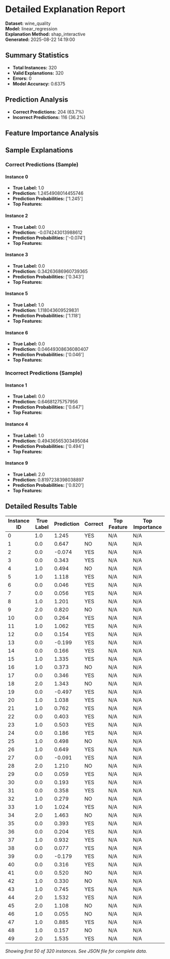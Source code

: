 # Detailed Explanation Report

**Dataset:** wine_quality  
**Model:** linear_regression  
**Explanation Method:** shap_interactive  
**Generated:** 2025-08-22 14:19:00  

## Summary Statistics

- **Total Instances:** 320
- **Valid Explanations:** 320
- **Errors:** 0
- **Model Accuracy:** 0.6375

## Prediction Analysis

- **Correct Predictions:** 204 (63.7%)
- **Incorrect Predictions:** 116 (36.2%)

## Feature Importance Analysis

## Sample Explanations

### Correct Predictions (Sample)

#### Instance 0

- **True Label:** 1.0
- **Prediction:** 1.2454908014455746
- **Prediction Probabilities:** ['1.245']
- **Top Features:**

#### Instance 2

- **True Label:** 0.0
- **Prediction:** -0.074243013988612
- **Prediction Probabilities:** ['-0.074']
- **Top Features:**

#### Instance 3

- **True Label:** 0.0
- **Prediction:** 0.34263686960739365
- **Prediction Probabilities:** ['0.343']
- **Top Features:**

#### Instance 5

- **True Label:** 1.0
- **Prediction:** 1.118043609529831
- **Prediction Probabilities:** ['1.118']
- **Top Features:**

#### Instance 6

- **True Label:** 0.0
- **Prediction:** 0.04649308636080407
- **Prediction Probabilities:** ['0.046']
- **Top Features:**

### Incorrect Predictions (Sample)

#### Instance 1

- **True Label:** 0.0
- **Prediction:** 0.64681275757956
- **Prediction Probabilities:** ['0.647']
- **Top Features:**

#### Instance 4

- **True Label:** 1.0
- **Prediction:** 0.49436565303495084
- **Prediction Probabilities:** ['0.494']
- **Top Features:**

#### Instance 9

- **True Label:** 2.0
- **Prediction:** 0.8197238398038897
- **Prediction Probabilities:** ['0.820']
- **Top Features:**

## Detailed Results Table

| Instance ID | True Label | Prediction | Correct | Top Feature | Top Importance |
|-------------|------------|------------|---------|-------------|----------------|
| 0 | 1.0 | 1.245 | YES | N/A | N/A |
| 1 | 0.0 | 0.647 | NO | N/A | N/A |
| 2 | 0.0 | -0.074 | YES | N/A | N/A |
| 3 | 0.0 | 0.343 | YES | N/A | N/A |
| 4 | 1.0 | 0.494 | NO | N/A | N/A |
| 5 | 1.0 | 1.118 | YES | N/A | N/A |
| 6 | 0.0 | 0.046 | YES | N/A | N/A |
| 7 | 0.0 | 0.056 | YES | N/A | N/A |
| 8 | 1.0 | 1.201 | YES | N/A | N/A |
| 9 | 2.0 | 0.820 | NO | N/A | N/A |
| 10 | 0.0 | 0.264 | YES | N/A | N/A |
| 11 | 1.0 | 1.062 | YES | N/A | N/A |
| 12 | 0.0 | 0.154 | YES | N/A | N/A |
| 13 | 0.0 | -0.199 | YES | N/A | N/A |
| 14 | 0.0 | 0.166 | YES | N/A | N/A |
| 15 | 1.0 | 1.335 | YES | N/A | N/A |
| 16 | 1.0 | 0.373 | NO | N/A | N/A |
| 17 | 0.0 | 0.346 | YES | N/A | N/A |
| 18 | 2.0 | 1.343 | NO | N/A | N/A |
| 19 | 0.0 | -0.497 | YES | N/A | N/A |
| 20 | 1.0 | 1.038 | YES | N/A | N/A |
| 21 | 1.0 | 0.762 | YES | N/A | N/A |
| 22 | 0.0 | 0.403 | YES | N/A | N/A |
| 23 | 1.0 | 0.503 | YES | N/A | N/A |
| 24 | 0.0 | 0.186 | YES | N/A | N/A |
| 25 | 1.0 | 0.498 | NO | N/A | N/A |
| 26 | 1.0 | 0.649 | YES | N/A | N/A |
| 27 | 0.0 | -0.091 | YES | N/A | N/A |
| 28 | 2.0 | 1.210 | NO | N/A | N/A |
| 29 | 0.0 | 0.059 | YES | N/A | N/A |
| 30 | 0.0 | 0.193 | YES | N/A | N/A |
| 31 | 0.0 | 0.358 | YES | N/A | N/A |
| 32 | 1.0 | 0.279 | NO | N/A | N/A |
| 33 | 1.0 | 1.024 | YES | N/A | N/A |
| 34 | 2.0 | 1.463 | NO | N/A | N/A |
| 35 | 0.0 | 0.393 | YES | N/A | N/A |
| 36 | 0.0 | 0.204 | YES | N/A | N/A |
| 37 | 1.0 | 0.932 | YES | N/A | N/A |
| 38 | 0.0 | 0.077 | YES | N/A | N/A |
| 39 | 0.0 | -0.179 | YES | N/A | N/A |
| 40 | 0.0 | 0.316 | YES | N/A | N/A |
| 41 | 0.0 | 0.520 | NO | N/A | N/A |
| 42 | 1.0 | 0.330 | NO | N/A | N/A |
| 43 | 1.0 | 0.745 | YES | N/A | N/A |
| 44 | 2.0 | 1.532 | YES | N/A | N/A |
| 45 | 2.0 | 1.108 | NO | N/A | N/A |
| 46 | 1.0 | 0.055 | NO | N/A | N/A |
| 47 | 1.0 | 0.885 | YES | N/A | N/A |
| 48 | 1.0 | 0.157 | NO | N/A | N/A |
| 49 | 2.0 | 1.535 | YES | N/A | N/A |

*Showing first 50 of 320 instances. See JSON file for complete data.*
